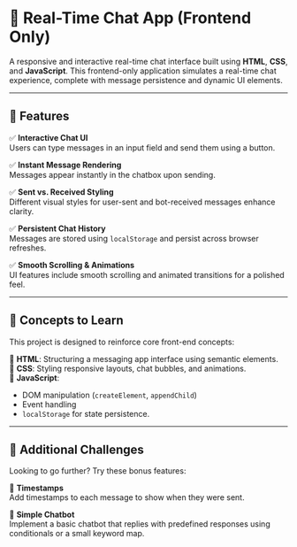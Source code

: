 # 💬 Real-Time Chat App (Frontend Only)

A responsive and interactive real-time chat interface built using **HTML**, **CSS**, and **JavaScript**. This frontend-only application simulates a real-time chat experience, complete with message persistence and dynamic UI elements.

---

## 🚀 Features

✅ **Interactive Chat UI**  
Users can type messages in an input field and send them using a button.

✅ **Instant Message Rendering**  
Messages appear instantly in the chatbox upon sending.

✅ **Sent vs. Received Styling**  
Different visual styles for user-sent and bot-received messages enhance clarity.

✅ **Persistent Chat History**  
Messages are stored using `localStorage` and persist across browser refreshes.

✅ **Smooth Scrolling & Animations**  
UI features include smooth scrolling and animated transitions for a polished feel.

---

## 🧠 Concepts to Learn

This project is designed to reinforce core front-end concepts:

🔹 **HTML**: Structuring a messaging app interface using semantic elements.  
🔹 **CSS**: Styling responsive layouts, chat bubbles, and animations.  
🔹 **JavaScript**:
- DOM manipulation (`createElement`, `appendChild`)
- Event handling
- `localStorage` for state persistence.

---

## 🎯 Additional Challenges

Looking to go further? Try these bonus features:

🔸 **Timestamps**  
Add timestamps to each message to show when they were sent.

🔸 **Simple Chatbot**  
Implement a basic chatbot that replies with predefined responses using conditionals or a small keyword map.